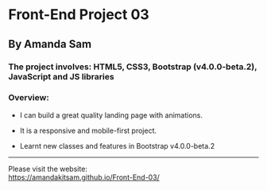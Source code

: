 # Front-End Project 03

## By Amanda Sam

### The project involves: HTML5, CSS3, Bootstrap (v4.0.0-beta.2), JavaScript and JS libraries

### Overview:

- I can build a great quality landing page with animations.

- It is a responsive and mobile-first project.

- Learnt new classes and features in Bootstrap v4.0.0-beta.2

-------------------------------------------

Please visit the website:<br/>
https://amandakitsam.github.io/Front-End-03/
